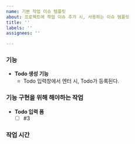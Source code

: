 ```yaml
---
name: 기본 작업 이슈 템플릿
about: 프로젝트에 작업 이슈 추가 시, 사용하는 이슈 템플릿
title: ''
labels: ''
assignees: ''

---
```


### 기능
- **Todo 생성 기능**
    - Todo 입력창에서 엔터 시, Todo가 등록된다.

### 기능 구현을 위해 해야하는 작업
- **Todo 입력 폼**
    - [ ] #3

### 작업 시간
